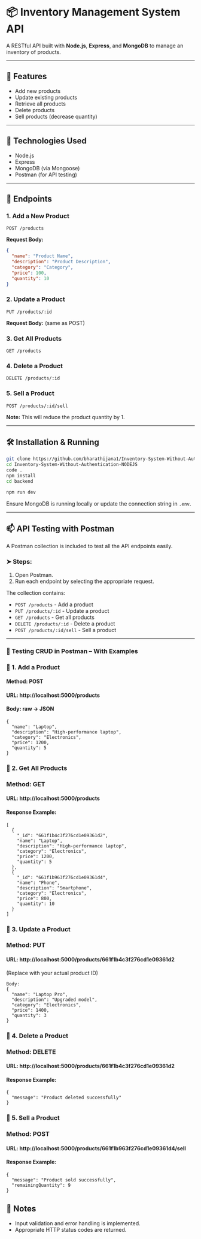 # 📦 Inventory Management System API

A RESTful API built with **Node.js**, **Express**, and **MongoDB** to manage an inventory of products.

---

## 🚀 Features
- Add new products
- Update existing products
- Retrieve all products
- Delete products
- Sell products (decrease quantity)

---

## 🔧 Technologies Used
- Node.js
- Express
- MongoDB (via Mongoose)
- Postman (for API testing)

---

## 📁 Endpoints

### 1. Add a New Product
```
POST /products
```
**Request Body:**
```json
{
  "name": "Product Name",
  "description": "Product Description",
  "category": "Category",
  "price": 100,
  "quantity": 10
}
```

### 2. Update a Product
```
PUT /products/:id
```
**Request Body:** (same as POST)

### 3. Get All Products
```
GET /products
```

### 4. Delete a Product
```
DELETE /products/:id
```

### 5. Sell a Product
```
POST /products/:id/sell
```
**Note:** This will reduce the product quantity by 1.

---

## 🛠️ Installation & Running

```bash
git clone https://github.com/bharathijana1/Inventory-System-Without-Authentication-NODEJS.git
cd Inventory-System-Without-Authentication-NODEJS
code .
npm install
cd backend

npm run dev
```

Ensure MongoDB is running locally or update the connection string in `.env`.

---

## 📫 API Testing with Postman

A Postman collection is included to test all the API endpoints easily.

### ➤ Steps:
1. Open Postman.
2. Run each endpoint by selecting the appropriate request.

The collection contains:
- `POST /products` - Add a product
- `PUT /products/:id` - Update a product
- `GET /products` - Get all products
- `DELETE /products/:id` - Delete a product
- `POST /products/:id/sell` - Sell a product

---
### 🧪 Testing CRUD in Postman – With Examples
### 🔹 1. Add a Product
#### Method: POST
#### URL: http://localhost:5000/products
#### Body: raw → JSON
```
{
  "name": "Laptop",
  "description": "High-performance laptop",
  "category": "Electronics",
  "price": 1200,
  "quantity": 5
}
```
### 🔹 2. Get All Products
### Method: GET
#### URL: http://localhost:5000/products

#### Response Example:
````
[
  {
    "_id": "661f1b4c3f276cd1e09361d2",
    "name": "Laptop",
    "description": "High-performance laptop",
    "category": "Electronics",
    "price": 1200,
    "quantity": 5
  },
  {
    "_id": "661f1b963f276cd1e09361d4",
    "name": "Phone",
    "description": "Smartphone",
    "category": "Electronics",
    "price": 800,
    "quantity": 10
  }
]
````
### 🔹 3. Update a Product
### Method: PUT
#### URL: http://localhost:5000/products/661f1b4c3f276cd1e09361d2
(Replace with your actual product ID)
```
Body:
{
  "name": "Laptop Pro",
  "description": "Upgraded model",
  "category": "Electronics",
  "price": 1400,
  "quantity": 3
}
```
### 🔹 4. Delete a Product
### Method: DELETE
#### URL: http://localhost:5000/products/661f1b4c3f276cd1e09361d2

#### Response Example:
```
{
  "message": "Product deleted successfully"
}
```
### 🔹 5. Sell a Product
### Method: POST
#### URL: http://localhost:5000/products/661f1b963f276cd1e09361d4/sell

#### Response Example:
```
{
  "message": "Product sold successfully",
  "remainingQuantity": 9
}
```


## 📌 Notes
- Input validation and error handling is implemented.
- Appropriate HTTP status codes are returned.


